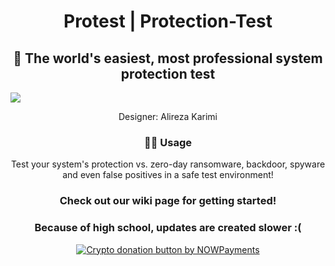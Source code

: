<h1 align="center">Protest | Protection-Test</h1>
<h2 align="center">🔐 The world's easiest, most professional system protection test</h2>
<img align="center" src="![image](https://user-images.githubusercontent.com/81220038/201389799-044b7528-b066-4220-9b09-8dcd8e039bbe.png)">
<p align="center">Designer: Alireza Karimi</p>
<h3 align="center">👨‍💻 Usage</h3>
<p align="center">Test your system's protection vs. zero-day ransomware, backdoor, spyware and even false positives in a safe test environment!</p>
<h3 align="center">Check out our wiki page for getting started!</h3>
<h3 align="center">Because of high school, updates are created slower :(</h3>
<div align="center" style="text-align: center; display: block; margin: 0 auto;">
    <a href="https://nowpayments.io/donation?api_key=JF7ZKA8-2TXMFHC-QD5AFX7-27D25VM" target="_blank">
     <img src="https://nowpayments.io/images/embeds/donation-button-white.svg" alt="Crypto donation button by NOWPayments">
    </a>
</div>
